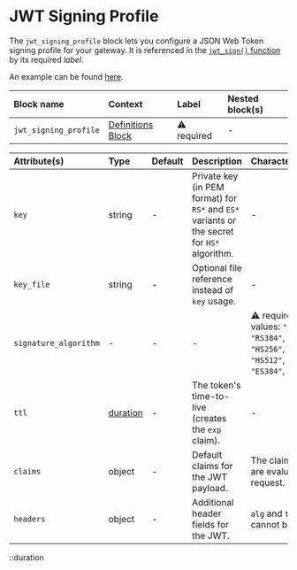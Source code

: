 # JWT Signing Profile

The `jwt_signing_profile` block lets you configure a JSON Web Token signing
profile for your gateway. It is referenced in the [`jwt_sign()` function](../functions)
by its required _label_.

An example can be found
[here](https://github.com/avenga/couper-examples/blob/master/creating-jwt/README.md).

| Block name            | Context                                 | Label            | Nested block(s) |
|:----------------------|:----------------------------------------|:-----------------|:----------------|
| `jwt_signing_profile` | [Definitions Block](definitions) | &#9888; required | -               |

| Attribute(s)          | Type                  | Default | Description                                                                                 | Characteristic(s)                                                                                                                 | Example                                       |
|:----------------------|:----------------------|:--------|:--------------------------------------------------------------------------------------------|:----------------------------------------------------------------------------------------------------------------------------------|:----------------------------------------------|
| `key`                 | string                | -       | Private key (in PEM format) for `RS*` and `ES*` variants or the secret for `HS*` algorithm. | -                                                                                                                                 | -                                             |
| `key_file`            | string                | -       | Optional file reference instead of `key` usage.                                             | -                                                                                                                                 | -                                             |
| `signature_algorithm` | -                     | -       | -                                                                                           | &#9888; required. Valid values: `"RS256"`, `"RS384"`, `"RS512"`, `"HS256"`, `"HS384"`, `"HS512"`, `"ES256"`, `"ES384"`, `"ES512"` | -                                             |
| `ttl`                 | [duration](#duration) | -       | The token's time-to-live (creates the `exp` claim).                                         | -                                                                                                                                 | -                                             |
| `claims`              | object                | -       | Default claims for the JWT payload.                                                         | The claim values are evaluated per request.                                                                                       | `claims = { iss = "https://the-issuer.com" }` |
| `headers`             | object                | -       | Additional header fields for the JWT.                                                       | `alg` and `typ` cannot be set.                                                                                                    | `headers = { kid = "my-key-id" }`             |

::duration
